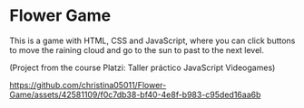 # Flower Game

This is a game with HTML, CSS and JavaScript, where you can click buttons to move the raining cloud and go to the sun to past to the next level.

(Project from the course Platzi: Taller práctico JavaScript Videogames)

https://github.com/christina05011/Flower-Game/assets/42581109/f0c7db38-bf40-4e8f-b983-c95ded16aa6b

